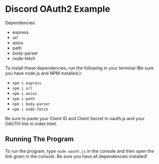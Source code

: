 # Discord OAuth2 Example

Dependencies:
  * express
  * url
  * axios
  * path
  * body-parser
  * node-fetch

To install these dependencies, run the following in your terminal (Be sure you have node.js and NPM installed.):
* `npm i express`
* `npm i url`
* `npm i axios`
* `npm i path`
* `npm i body-parser`
* `npm i node-fetch`

Be sure to paste your Client ID and Client Secret in oauth.js and your OAUTH link in index.html.

## Running The Program
To run the program, type `node oauth.js` in the console and then open the link given in the console. Be sure you have all dependencies installed!
